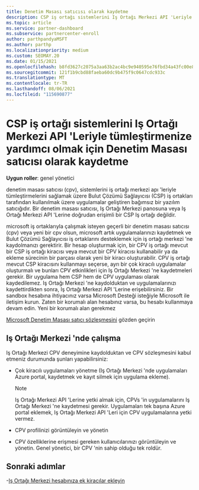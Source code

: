 ```yaml
---
title: Denetim Masası satıcısı olarak kaydetme
description: CSP iş ortağı sistemlerini Iş Ortağı Merkezi API 'Leriyle daha iyi tümleştirebilmeniz için Iş Ortağı Merkezi 'nde bir denetim masası satıcısı (CPV) olarak nasıl kaydolacağınızı öğrenin.
ms.topic: article
ms.service: partner-dashboard
ms.subservice: partnercenter-enroll
author: parthpandyaMSFT
ms.author: parthp
ms.localizationpriority: medium
ms.custom: SEOMAY.20
ms.date: 01/15/2021
ms.openlocfilehash: b8fd3627c2075a3aa63b2ac4bc9e940595e76fbd34a43fc00e8e10189b41aba3
ms.sourcegitcommit: 121f1b9cbd88faeba60dc9b475f9c0647cdc933c
ms.translationtype: MT
ms.contentlocale: tr-TR
ms.lasthandoff: 08/06/2021
ms.locfileid: "115690877"
---
```

# <a name="enroll-as-a-control-panel-vendor-to-help-integrate-csp-partner-systems-with-partner-center-apis"></a>CSP iş ortağı sistemlerini Iş Ortağı Merkezi API 'Leriyle tümleştirmenize yardımcı olmak için Denetim Masası satıcısı olarak kaydetme


**Uygun roller**: genel yönetici

denetim masası satıcısı (cpv), sistemlerini iş ortağı merkezi apı 'leriyle tümleştirmelerini sağlamak üzere Bulut Çözümü Sağlayıcısı (CSP) iş ortakları tarafından kullanılmak üzere uygulamalar geliştiren bağımsız bir yazılım satıcığıdır. Bir denetim masası satıcısı, Iş Ortağı Merkezi panosuna veya Iş Ortağı Merkezi API 'Lerine doğrudan erişimli bir CSP Iş ortağı değildir.

microsoft iş ortaklarıyla çalışmak isteyen geçerli bir denetim masası satıcısı (cpv) veya yeni bir cpv olsun, microsoft artık uygulamalarınızı kaydetmek ve Bulut Çözümü Sağlayıcısı iş ortaklarını desteklemek için iş ortağı merkezi 'ne kaydolmanızı gerektirir. Bir hesap oluşturmak için, bir CPV iş ortağı mevcut bir CSP iş ortağı kiracısı veya mevcut bir CPV kiracısı kullanabilir ya da ekleme sürecinin bir parçası olarak yeni bir kiracı oluşturabilir. CPV iş ortağı mevcut CSP kiracısını kullanmayı seçerse, ayrı bir çok kiracılı uygulamalar oluşturmalı ve bunları CPV etkinlikleri için Iş Ortağı Merkezi 'ne kaydetmeleri gerekir. Bir uygulama hem CSP hem de CPV uygulaması olarak kaydedilemez. Iş Ortağı Merkezi 'ne kaydolduktan ve uygulamalarınızı kaydettirdikten sonra, Iş Ortağı Merkezi API 'Lerine erişebilirsiniz.  Bir sandbox hesabına ihtiyacınız varsa Microsoft Desteği isteğiyle Microsoft ile iletişim kurun. Zaten bir korumalı alan hesabınız varsa, bu hesabı kullanmaya devam edin. Yeni bir korumalı alan gerekmez

[Microsoft Denetim Masası satıcı sözleşmesini](https://go.microsoft.com/fwlink/?linkid=2055198) gözden geçirin


## <a name="working-in-partner-center"></a>Iş Ortağı Merkezi 'nde çalışma

Iş Ortağı Merkezi CPV deneyimine kaydolduktan ve CPV sözleşmesini kabul etmeniz durumunda şunları yapabilirsiniz:

- Çok kiracılı uygulamaları yönetme (Iş Ortağı Merkezi 'nde uygulamaları Azure portal, kaydetmek ve kayıt silmek için uygulama ekleme).

    >[!Note] 
    >Iş Ortağı Merkezi API 'Lerine yetki almak için, CPVs 'in uygulamalarını Iş Ortağı Merkezi 'ne kaydetmesi gerekir. Uygulamaları tek başına Azure portal eklemek, Iş Ortağı Merkezi API 'Leri için CPV uygulamalarına yetki vermez. 

- CPV profilinizi görüntüleyin ve yönetin 

- CPV özelliklerine erişmesi gereken kullanıcılarınızı görüntüleyin ve yönetin. Genel yönetici, bir CPV 'nin sahip olduğu tek roldür.

## <a name="next-steps"></a>Sonraki adımlar

-[Iş Ortağı Merkezi hesabınıza ek kiracılar ekleyin](multi-tenant-account.md)